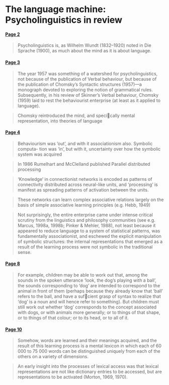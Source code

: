 # The language machine: Psycholinguistics in review


#### [Page 2](highlights://Altmann%202001#page=2)

> Psycholinguistics is, as Wilhelm Wundt (1832–1920) noted in Die
> Sprache (1900), as much about the mind as it is about language.

#### [Page 3](highlights://Altmann%202001#page=3)

> The year 1957 was something of a watershed for
> psycholinguistics, not because of the publication of Verbal
> behaviour, but because of the publication of Chomsky’s Syntactic
> structures (1957)—a monograph devoted to exploring the notion of
> grammatical rules. Subsequently, in his review of Skinner’s
> Verbal behaviour, Chomsky (1959) laid to rest the behaviourist
> enterprise (at least as it applied to language).

> Chomsky reintroduced the mind, and speci􏰜cally mental
> representation, into theories of language

#### [Page 4](highlights://Altmann%202001#page=4)

> Behaviourism was ‘out’, and with it associationism also.
> Symbolic computa- tion was ‘in’, but with it, uncertainty over
> how the symbolic system was acquired

> In 1986 Rumelhart and McClelland published Parallel distributed
> processing

> ‘Knowledge’ in connectionist networks is encoded as patterns of
> connectivity distributed across neural-like units, and
> ‘processing’ is manifest as spreading patterns of activation
> between the units.

> These networks can learn complex associative relations largely
> on the basis of simple associative learning principles (e.g.
> Hebb, 1949)

> Not surprisingly, the entire enterprise came under intense
> critical scrutiny from the linguistics and philosophy
> communities (see e.g. Marcus, 1998a, 1998b; Pinker & Mehler,
> 1988), not least because it appeared to reduce language to a
> system of statistical patterns, was fundamentally
> associationist, and eschewed the explicit manipulation of
> symbolic structures: the internal representations that emerged
> as a result of the learning process were not symbolic in the
> traditional sense.

#### [Page 8](highlights://Altmann%202001#page=8)

> For example, children may be able to work out that, among the
> sounds in the spoken utterance ‘look, the dog’s playing with a
> ball’, the sounds corresponding to ‘dog’ are intended to
> correspond to the animal in front of them (perhaps because they
> already know that ‘ball’ refers to the ball, and have a
> suf􏰜cient grasp of syntax to realize that ‘dog’ is a noun and
> will hence refer to something). But children must still work out
> whether ‘dog’ corresponds to the concept associated with dogs,
> or with animals more generally; or to things of that shape, or
> to things of that colour; or to its head, or to all of it.

#### [Page 10](highlights://Altmann%202001#page=10)

> Somehow, words are learned and their meanings acquired, and the
> result of this learning process is a mental lexicon in which
> each of 60 000 to 75 000 words can be distinguished uniquely
> from each of the others on a variety of dimensions.

> An early insight into the processes of lexical access was that
> lexical representations are not like dictionary entries to be
> accessed, but are representations to be activated (Morton, 1969,
> 1970).


